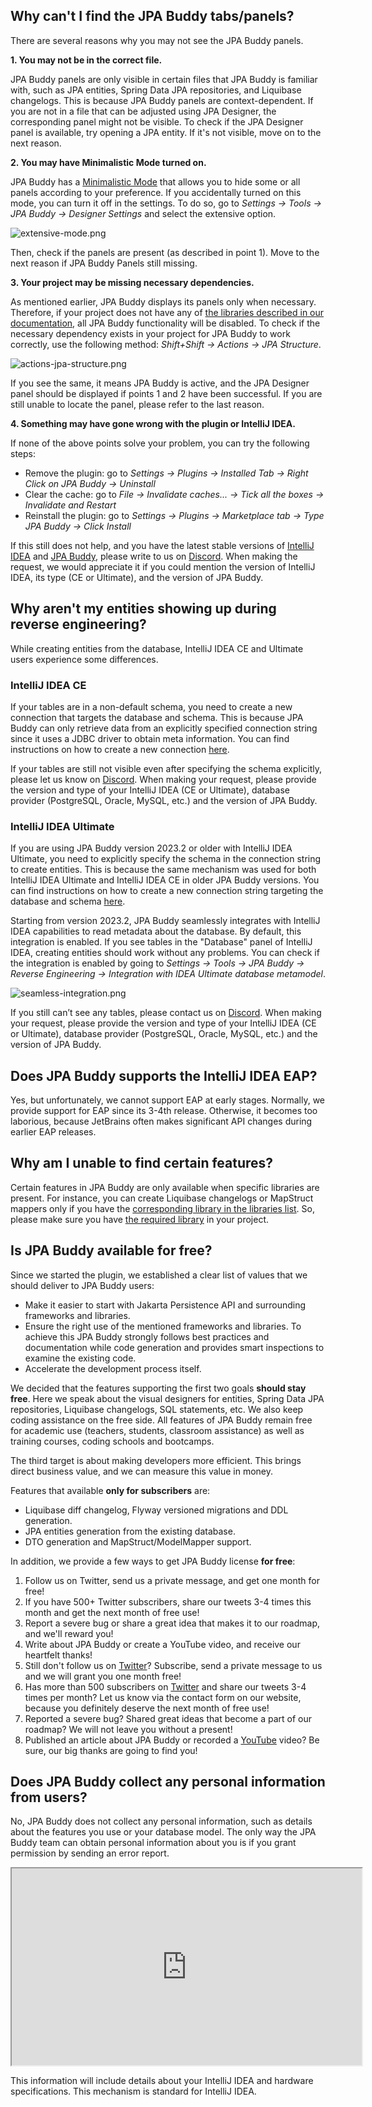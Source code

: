 ## Why can't I find the JPA Buddy tabs/panels?

There are several reasons why you may not see the JPA Buddy panels.

**1. You may not be in the correct file.** 
   
JPA Buddy panels are only visible in certain files that JPA Buddy is familiar with, such as JPA entities, Spring Data JPA repositories, and Liquibase changelogs. 
This is because JPA Buddy panels are context-dependent. If you are not in a file that can be adjusted using JPA Designer, the corresponding panel might not be visible. 
To check if the JPA Designer panel is available, try opening a JPA entity. If it's not visible, move on to the next reason.

**2. You may have Minimalistic Mode turned on.** 
   
JPA Buddy has a [Minimalistic Mode](/minimalistic-mode/minimalistic-mode.md) that allows you to hide some or all panels according to your preference. If you accidentally turned on this mode, you can turn it off in the settings. 
To do so, go to _Settings -> Tools -> JPA Buddy -> Designer Settings_ and select the extensive option.

![extensive-mode.png](img/extensive-mode.png)

Then, check if the panels are present (as described in point 1). Move to the next reason if JPA Buddy Panels still missing.

**3. Your project may be missing necessary dependencies.**

As mentioned earlier, JPA Buddy displays its panels only when necessary. Therefore, if your project does not have any of [the libraries described in our documentation](/installation-guide/installation-guide.md#dependencies), all JPA Buddy functionality will be disabled. 
To check if the necessary dependency exists in your project for JPA Buddy to work correctly, use the following method: _Shift+Shift -> Actions -> JPA Structure_.

![actions-jpa-structure.png](img/actions-jpa-structure.png)

If you see the same, it means JPA Buddy is active, and the JPA Designer panel should be displayed if points 1 and 2 have been successful. If you are still unable to locate the panel, please refer to the last reason.

**4. Something may have gone wrong with the plugin or IntelliJ IDEA.**

If none of the above points solve your problem, you can try the following steps:
* Remove the plugin: go to _Settings -> Plugins -> Installed Tab -> Right Click on JPA Buddy -> Uninstall_ 
* Clear the cache: go to _File -> Invalidate caches... -> Tick all the boxes -> Invalidate and Restart_ 
* Reinstall the plugin: go to _Settings -> Plugins -> Marketplace tab -> Type JPA Buddy -> Click Install_

If this still does not help, and you have the latest stable versions of <a href="https://www.jetbrains.com/idea/download/other.html" target="blank">IntelliJ IDEA</a>  and <a href="https://plugins.jetbrains.com/plugin/15075-jpa-buddy/versions" target="blank">JPA Buddy</a>, please write to us on <a href="https://discord.com/invite/zUsVXYGsQr" target="blank">Discord</a>. When making the request, we would appreciate it if you could mention the version of IntelliJ IDEA, its type (CE or Ultimate), and the version of JPA Buddy.

## Why aren't my entities showing up during reverse engineering?

While creating entities from the database, IntelliJ IDEA CE and Ultimate users experience some differences.

### IntelliJ IDEA CE

If your tables are in a non-default schema, you need to create a new connection that targets the database and schema. This is because JPA Buddy can only retrieve data from an explicitly specified connection string since it uses a JDBC driver to obtain meta information.
You can find instructions on how to create a new connection [here](/database-connections/database-connections.md#non-default-schema-connection).

If your tables are still not visible even after specifying the schema explicitly, please let us know on <a href="https://discord.com/invite/zUsVXYGsQr" target="blank">Discord</a>. When making your request, please provide the version and type of your IntelliJ IDEA (CE or Ultimate), database provider (PostgreSQL, Oracle, MySQL, etc.) and the version of JPA Buddy.

### IntelliJ IDEA Ultimate

If you are using JPA Buddy version 2023.2 or older with IntelliJ IDEA Ultimate, you need to explicitly specify the schema in the connection string to create entities. This is because the same mechanism was used for both IntelliJ IDEA Ultimate and IntelliJ IDEA CE in older JPA Buddy versions. 
You can find instructions on how to create a new connection string targeting the database and schema [here](/database-connections/database-connections.md#non-default-schema-connection).

Starting from version 2023.2, JPA Buddy seamlessly integrates with IntelliJ IDEA capabilities to read metadata about the database. By default, this integration is enabled. If you see tables in the "Database" panel of IntelliJ IDEA, creating entities should work without any problems. You can check if the integration is enabled by going to _Settings -> Tools -> JPA Buddy -> Reverse Engineering -> Integration with IDEA Ultimate database metamodel_.

![seamless-integration.png](img/seamless-integration.png)

If you still can’t see any tables, please contact us on <a href="https://discord.com/invite/zUsVXYGsQr" target="blank">Discord</a>. When making your request, please provide the version and type of your IntelliJ IDEA (CE or Ultimate), database provider (PostgreSQL, Oracle, MySQL, etc.) and the version of JPA Buddy.

## Does JPA Buddy supports the IntelliJ IDEA EAP?

Yes, but unfortunately, we cannot support EAP at early stages. Normally, we provide support for EAP since its 3-4th release. Otherwise, it becomes too laborious, because JetBrains often makes significant API changes during earlier EAP releases.

## Why am I unable to find certain features?

Certain features in JPA Buddy are only available when specific libraries are present. For instance, you can create Liquibase changelogs or MapStruct mappers only if you have the [corresponding library in the libraries list](/installation-guide/installation-guide.md#dependencies). So, please make sure you have [the required library](/installation-guide/installation-guide.md#dependencies) in your project.

## Is JPA Buddy available for free?

Since we started the plugin, we established a clear list of values that we should deliver to JPA Buddy users:
* Make it easier to start with Jakarta Persistence API and surrounding frameworks and libraries. 
* Ensure the right use of the mentioned frameworks and libraries. To achieve this JPA Buddy strongly follows best practices and documentation while code generation and provides smart inspections to examine the existing code. 
* Accelerate the development process itself.

We decided that the features supporting the first two goals **should stay free**. Here we speak about the visual designers for entities, Spring Data JPA repositories, Liquibase changelogs, SQL statements, etc. We also keep coding assistance on the free side. All features of JPA Buddy remain free for academic use (teachers, students, classroom assistance) as well as training courses, coding schools and bootcamps.

The third target is about making developers more efficient. This brings direct business value, and we can measure this value in money.

Features that available **only for subscribers** are:
* Liquibase diff changelog, Flyway versioned migrations and DDL generation. 
* JPA entities generation from the existing database. 
* DTO generation and MapStruct/ModelMapper support.

In addition, we provide a few ways to get JPA Buddy license **for free**:
1. Follow us on Twitter, send us a private message, and get one month for free!
2. If you have 500+ Twitter subscribers, share our tweets 3-4 times this month and get the next month of free use!
3. Report a severe bug or share a great idea that makes it to our roadmap, and we'll reward you!
4. Write about JPA Buddy or create a YouTube video, and receive our heartfelt thanks!
1. Still don't follow us on <a href="https://twitter.com/JPABuddy" target="blank">Twitter</a>? Subscribe, send a private message to us and we will grant you one month free!
2. Has more than 500 subscribers on <a href="https://twitter.com/JPABuddy" target="blank">Twitter</a> and share our tweets 3-4 times per month? Let us know via the contact form on our website, because you definitely deserve the next month of free use!
3. Reported a severe bug? Shared great ideas that become a part of our roadmap? We will not leave you without a present!
4. Published an article about JPA Buddy or recorded a <a href="https://www.youtube.com/c/JPABuddy" target="blank">YouTube</a> video? Be sure, our big thanks are going to find you!

## Does JPA Buddy collect any personal information from users?

No, JPA Buddy does not collect any personal information, such as details about the features you use or your database model. The only way the JPA Buddy team can obtain personal information about you is if you grant permission by sending an error report.

<div class="youtube">
<iframe width="560" height="315" src="https://www.youtube.com/embed/OkFBn4s-218" title="YouTube video player" allow="accelerometer; autoplay; clipboard-write; encrypted-media; gyroscope; picture-in-picture" allowfullscreen></iframe>
</div>

This information will include details about your IntelliJ IDEA and hardware specifications. This mechanism is standard for IntelliJ IDEA. 
